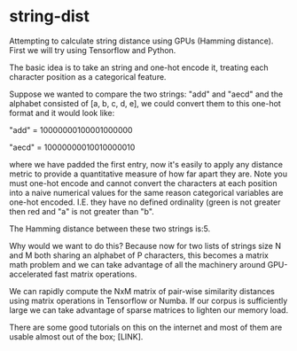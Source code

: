 # string-dist

Attempting to calculate string distance using GPUs (Hamming distance). First we will try using Tensorflow and Python.

The basic idea is to take an string and one-hot encode it, treating each character position as a categorical feature. 

Suppose we wanted to compare the two strings: "add" and "aecd" and the alphabet consisted of [a, b, c, d, e], we could convert them to this one-hot format and it would look like:

"add"  = 10000000100001000000

"aecd" = 10000000010010000010

where we have padded the first entry, now it's easily to apply any distance metric to provide a quantitative measure of how far apart they are. Note you must one-hot encode and cannot convert the characters at each position into a naive numerical values for the same reason categorical variables are one-hot encoded. I.E. they have no defined ordinality (green is not greater then red and "a" is not greater than "b".

The Hamming distance between these two strings is:5. 

Why would we want to do this? Because now for two lists of strings size N and M both sharing an alphabet of P characters, this becomes a matrix math problem and we can take advantage of all the machinery around GPU-accelerated fast matrix operations.

We can rapidly compute the NxM matrix of pair-wise similarity distances using matrix operations in Tensorflow or Numba. If our corpus is sufficiently large we can take advantage of sparse matrices to lighten our memory load.

There are some good tutorials on this on the internet and most of them are usable almost out of the box; [LINK].
